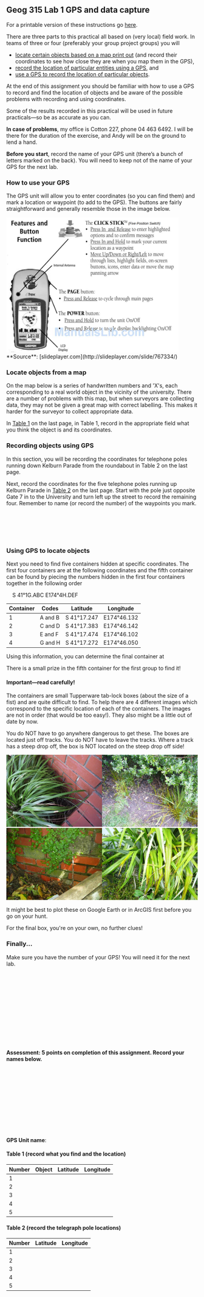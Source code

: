 ## Geog 315 Lab 1 GPS and data capture
For a printable version of these instructions go [here](lab-01-geog-315-2019.pdf).

There are three parts to this practical all based on (very local) field work. In teams of three or four (preferably your group project groups) you will
+ [locate certain objects based on a map print out](#locate-objects-from-a-map) (and record their coordinates to see how close they are when you map them in the GPS),
+ [record the location of particular entities using a GPS](#recording-objects-using-gps), and
+ [use a GPS to record the location of particular objects](#using-gps-to-locate-objects).

At the end of this assignment you should be familiar with how to use a GPS to record and find the location of objects and be aware of the possible problems with recording and using coordinates.

Some of the results recorded in this practical will be used in future practicals&mdash;so be as accurate as you can.

**In case of problems**, my office is Cotton 227, phone 04 463 6492. I will be there for the duration of the exercise, and Andy will be on the ground to lend a hand.

**Before you start**, record the name of your GPS unit (there’s a bunch of letters marked on the back). You will need to keep not of the name of your GPS for the next lab.

### How to use your GPS
The GPS unit will allow you to enter coordinates (so you can find them) and mark a location or waypoint (to add to the GPS). The buttons are fairly straightforward and generally resemble those in the image below.

<img src='GPS-overview.png' width=90%>
**Source**: [slideplayer.com](http://slideplayer.com/slide/767334/)

### Locate objects from a map
On the map below is a series of handwritten numbers and 'X's, each corresponding to a real world object in the vicinity of the university. There are a number of problems with this map, but when surveyors are collecting data, they may not be given a great map with correct labelling. This makes it harder for the surveyor to collect appropriate data.

In [Table 1](#table-1) on the last page, in Table 1, record in the appropriate field what you think the object is and its coordinates.

### Recording objects using GPS
In this section, you will be recording the coordinates for telephone poles running down Kelburn Parade from the roundabout in Table 2 on the last page.

Next, record the coordinates for the five telephone poles running up Kelburn Parade in [Table 2](#table-2) on the last page. Start with the pole just opposite Gate 7 in to the University and turn left up the street to record the remaining four. Remember to name (or record the number) of the waypoints you mark.
<img src='blank.png' height=80px style='visibility:hidden;'>

### Using GPS to locate objects
Next you need to find five containers hidden at specific coordinates. The first four containers are at the following coordinates and the fifth container can be found by piecing the numbers hidden in the first four containers together in the following order

&nbsp;&nbsp;&nbsp;&nbsp;S 41&deg;1G.ABC E174&deg;4H.DEF

Container | Codes | Latitude | Longitude
-- | -- | -- | --
1 | A and B | S 41&deg;17.247 | E174&deg;46.132
2 | C and D | S 41&deg;17.383 | E174&deg;46.142
3 | E and F | S 41&deg;17.474 | E174&deg;46.102
4 | G and H | S 41&deg;17.272 | E174&deg;46.050

Using this information, you can determine the final container at

There is a small prize in the fifth container for the first group to find it!

#### Important&mdash;read carefully!
The containers are small Tupperware tab-lock boxes (about the size of a fist) and are quite difficult to find. To help there are 4 different images which correspond to the specific location of each of the containers. The images are not in order (that would be too easy!). They also might be a little out of date by now.

You do NOT have to go anywhere dangerous to get these. The boxes are located just off tracks. You do NOT have to leave the tracks. Where a track has a steep drop off, the box is NOT located on the steep drop off side!

<img src='gps-pic-1.jpg' width=50%><img src='gps-pic-2.jpg' width=50%><img src='gps-pic-3.jpg' width=50%><img src='gps-pic-4.jpg' width=50%>

It might be best to plot these on Google Earth or in ArcGIS first before you go on your hunt.

For the final box, you're on your own, no further clues!

### Finally...
Make sure you have the number of your GPS! You will need it for the next lab.

<img src='blank.png' height=180px style='visibility:hidden;'>


#### Assessment: 5 points on completion of this assignment. Record your names below.

<img src='blank.png' height=160px style='visibility:hidden;'>

**GPS Unit name**:

#### Table 1 (record what you find and the location)
Number | Object | Latitude | Longitude
-- | -- | -- | --
1 | | |
2 | | |
3 | | |
4 | | |
5 | | |

#### Table 2 (record the telegraph pole locations)
Number | Latitude | Longitude
-- | -- | --
1 | | |
2 | | |
3 | | |
4 | | |
5 | | |
